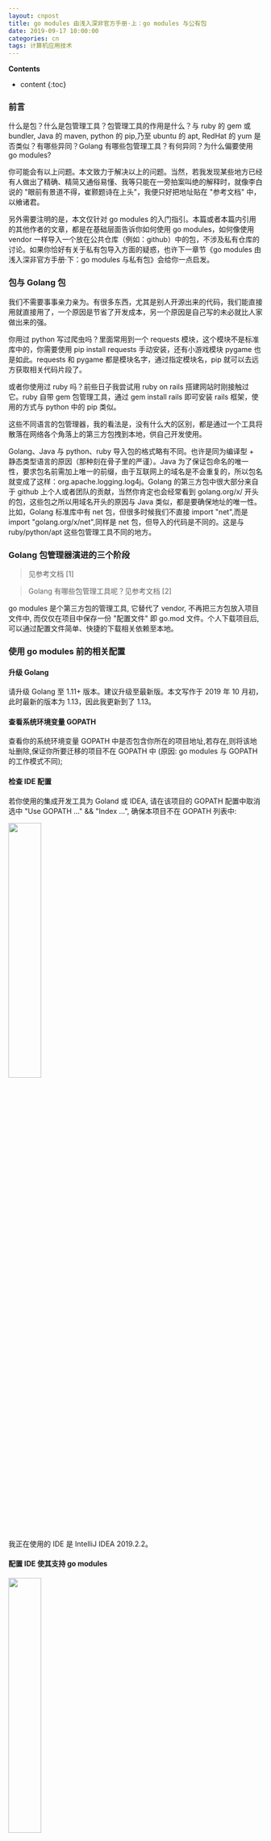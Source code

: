 ```yaml
---
layout: cnpost
title: go modules 由浅入深非官方手册·上：go modules 与公有包
date: 2019-09-17 10:00:00
categories: cn
tags: 计算机应用技术
--- 
```


__Contents__

* content
{:toc}

### 前言

什么是包？什么是包管理工具？包管理工具的作用是什么？与 ruby 的 gem 或 bundler, Java 的 maven, python 的 pip,乃至 ubuntu 的 apt, RedHat 的 yum 是否类似？有哪些异同？Golang 有哪些包管理工具？有何异同？为什么偏要使用 go modules?

你可能会有以上问题。本文致力于解决以上的问题。当然，若我发现某些地方已经有人做出了精确、精简又通俗易懂、我等只能在一旁拍案叫绝的解释时，就像李白说的 "眼前有景道不得，崔颢题诗在上头"，我便只好把地址贴在 "参考文档" 中，以飨诸君。

另外需要注明的是，本文仅针对 go modules 的入门指引。本篇或者本篇内引用的其他作者的文章，都是在基础层面告诉你如何使用 go modules，如何像使用 vendor 一样导入一个放在公共仓库（例如：github）中的包，不涉及私有仓库的讨论。如果你恰好有关于私有包导入方面的疑惑，也许下一章节《go modules 由浅入深非官方手册·下：go modules 与私有包》会给你一点启发。

### 包与 Golang 包

我们不需要事事亲力亲为。有很多东西，尤其是别人开源出来的代码，我们能直接用就直接用了，一个原因是节省了开发成本，另一个原因是自己写的未必就比人家做出来的强。

你用过 python 写过爬虫吗？里面常用到一个 requests 模块，这个模块不是标准库中的，你需要使用 pip install requests 手动安装，还有小游戏模块 pygame 也是如此。requests 和 pygame 都是模块名字，通过指定模块名，pip 就可以去远方获取相关代码片段了。

或者你使用过 ruby 吗？前些日子我尝试用 ruby on rails 搭建网站时刚接触过它。ruby 自带 gem 包管理工具，通过 gem install rails 即可安装 rails 框架，使用的方式与 python 中的 pip 类似。

这些不同语言的包管理器，我的看法是，没有什么大的区别，都是通过一个工具将散落在网络各个角落上的第三方包拽到本地，供自己开发使用。

Golang、Java 与 python、ruby 导入包的格式略有不同。也许是同为编译型 + 静态类型语言的原因（那种刻在骨子里的严谨）。Java 为了保证包命名的唯一性，要求包名前需加上唯一的前缀，由于互联网上的域名是不会重复的，所以包名就变成了这样：org.apache.logging.log4j。Golang 的第三方包中很大部分来自于 github 上个人或者团队的贡献，当然你肯定也会经常看到 golang.org/x/ 开头的包，这些包之所以用域名开头的原因与 Java 类似，都是要确保地址的唯一性。比如，Golang 标准库中有 net 包，但很多时候我们不直接 import "net",而是 import "golang.org/x/net",同样是 net 包，但导入的代码是不同的。这是与 ruby/python/apt 这些包管理工具不同的地方。

### Golang 包管理器演进的三个阶段 

> 见参考文档 [1]

> Golang 有哪些包管理工具呢？见参考文档 [2]

go modules 是个第三方包的管理工具, 它替代了 vendor, 不再把三方包放入项目文件中, 而仅仅在项目中保存一份 "配置文件" 即 go.mod 文件。个人下载项目后, 可以通过配置文件简单、快捷的下载相关依赖至本地。

### 使用 go modules 前的相关配置

#### 升级 Golang

请升级 Golang 至 1.11+ 版本。建议升级至最新版。本文写作于 2019 年 10 月初，此时最新的版本为 1.13，因此我更新到了 1.13。

#### 查看系统环境变量 GOPATH

查看你的系统环境变量 GOPATH 中是否包含你所在的项目地址,若存在,则将该地址删除,保证你所要迁移的项目不在 GOPATH 中 (原因: go modules 与 GOPATH 的工作模式不同);

#### 检查 IDE 配置

若你使用的集成开发工具为 Goland 或 IDEA, 请在该项目的 GOPATH 配置中取消选中 "Use GOPATH ..." && "Index ...", 确保本项目不在 GOPATH 列表中:

<p>
    <img src="/images/go-modules-gopath-settings.jpg" width="36%">
</p>

我正在使用的 IDE 是 IntelliJ IDEA 2019.2.2。

#### 配置 IDE 使其支持 go modules

<p>
    <img src="/images/go-modules-settings.jpg" width="36%">
</p>

配置 GOPROXY 是为了在获取一些不方便得到的包时使用代理( 例如golang.org/x/... 模块 ),推荐的 GOPROXY 有:

- [推荐]七牛云: https://goproxy.cn/
- 阿里云: https://mirrors.aliyun.com/goproxy/ 
- goproxy.io:https://goproxy.io/

注意：当你的项目为 GOPATH + vendor 模式时，有时你发现始终无法导入某个位于本地的模块，这时就要看看是否开启了 go modules。因为go modules 模式下导入包的机制与 vendor 是不同的。

### 新项目·使用 go modules 之解决方案

> 官方英文文档请查阅参考文档 [3]

> 中文文档请查阅参考文档 [4]

> 你需要了解 go 的相关命令，在命令行中查看：
> 
> 1. go help（显示所有的 go 命令以及相应命令功能）
>
> 2. go mod help（显示 go mod 支持的所有命令及对应的功能）

1. 在项目根目录下执行 go mod init {module_name} 

   例如 go mod init github.com/haiyung/test；该命令会生成 go.mod 文件，并把当前项目的包交给 go modules 管理。

2. 此时，假如你在实现某个功能时需要导入某个外部包，例如该包为：github.com/ungerik/go-dry

   你需要将该包信息加入 go.mod 中：go mod edit -require=github.com/ungerik/go-dry@654ae31
   
   - 关于 go mod edit 的详细用法请参照：go mod help edit
   - 使用 go mod edit 将某包加入至 go modules 管理中时，需要遵循 "语义化版本"，这个版本可以是 github 中的 release tag（如 v3.10.1），也可以是项目的 commit number（如案例中的 "654ae31"），但是不写不行。

3. 将需要的外部包加入到 go modules 中后，你就可以使用该包了，成品如下 ...

   项目结构：
   ```
   gomod
        - go.mod
        - main.go
   ```
   
   go.mod 信息：
   ```
   module github.com/haiyung/gomod
   go 1.13
   require github.com/ungerik/go-dry 654ae31
   ```
   
   main.go 代码：
   ```
   package main
   import (
           "fmt"
           "github.com/ungerik/go-dry"
   )
   func main() {
           testSlice := []string{"Java",  "Golang", "Python"}
           if dry.StringInSlice("Golang",  testSlice) {
                   fmt.Println("string exists in slice")
           } else {
                   fmt.Println("string not exists in slice")
           }
   }
   ```

4. 确认 GOPROXY 是否绑定 https://goproxy.cn/ 

   在命令行执行 echo $GOPROXY，若返回空，go modules 管理下的该项目包的下载将默认走 https://proxy.golang.org 代理，由于 GFW 的缘故，这个代理是不通的，这会导致下一步下载包的过程失败，失败信息如下：
   
   ```
   go get github.com/astaxie/beego
   报错信息： 
   go get github.com/astaxie/beego: module github.com/astaxie/beego: Get https://proxy.golang.org/github.com/astaxie/beego/@v/list: dial tcp 172.217.24.17:443: i/o timeout
   ```
   
   你需要配置 GOPROXY： export GOPROXY = https://goproxy.cn/
   
   配置完成后请验证： echo $GOPROXY

5. 现在仅仅有了 go.mod 配置信息，并配置了国内的代理，接下来我们通过配置文件 go.mod 将需要的包下载至本地。

   ```
   go mod download
   // 这个命令负责将 go.mod 中指明的包下载至 GOPATH/pkg/mod 中，若你环境中的 GOPATH 为空，则会创建默认路径 - 家目录下的 go 文件夹中。
   ```

6. 现在你可以测试一下了，执行 go run main.go 看代码能不能正常跑起来。

   其实，当你完善了 go.mod 文件，并不需要第 5 步的手动下载。只要在 go modules 包管理模式下，不管你执行 go run 还是 go build/go install，它都会先后执行三个步骤：
   
   - 扫描项目文件，查看有无遗漏的第三方包，若有，则把该包最新版本信息更新至 go.mod 中；
   - 执行 go mod download
   - 执行对应的 go run/go build/go install 命令

7. go.mod 和 go.sum 文件的作用

   go.mod 文件记录了所需要的三方包地址、版本,主要用于支持可重现构建。
   
   go.sum 文件主要记录了所有在构建过程中访问到的模块的 checksums，用于保证我们的代码在传输过程中没有被纂改。

8. go mod 其他命令
   
   - go mod tidy 根据现有项目的导入路径自动更新依赖包管理, 下载相关依赖至本地, 并清除无用的依赖
   - go mod edit -droprequire=github.com/ungerik/go-dry 操作 go.mod 文件，删除指定的依赖
   - go clean -modcache 删除本地存储的所有 mod

### 老项目·包管理器迁移至 go modules 之解决方案

因为是老项目，所以该项目很可能已经存在若干个第三包依赖了。此处我们仍不探究私有包的引用，比如贵司内部可能有自己的工具包，该工具包放在了自己私有仓库中，这样的包我们暂时不做讨论。现在我们假设你的老项目仅用到了公共仓库中的三方包。

1. 在项目根目录下执行 go mod init {module_name}，初始化 go modules，生成 go.mod 文件。

   假如你的项目正在使用 glide、dep 之类的工具，初始化操作会自动接管之前的包管理器，把之前包管理器中存放的相关包信息复制到 go.mod 文件中。

2. 如上一小节《新项目·使用 go modules 之解决方案》中第 4 点一样：确认 GOPROXY 是否绑定 https://goproxy.cn/ 

3. 如果 go mod 此时已经接管了之前使用的包管理工具，那么 go.mod 文件中想必或多或少已经导入了些许三方包信息；如果之前没有任何包管理器，那么 go.mod 文件将是空的。

   接下来，你需要扫描你的项目，把所有依赖包信息导入至 go.mod 文件，使用命令 go mod tidy 即可一键完成。

4. 尝试编译一下吧。

### 参考文档
1. Go 包管理解决之道（发布于 2018 年） https://windmt.com/2018/11/08/first-look-go-modules/

   Go 包管理的前世今生（发布于 2017 年） https://www.infoq.cn/article/history-go-package-management

2. 包管理工具官方汇总 https://github.com/golang/go/wiki/PackageManagementTools

3. Go Modules 官方入门教程[英文]
   
   Modules（持续更新中） https://github.com/golang/go/wiki/Modules
   
   The Go Blog - Using Go Modules https://blog.golang.org/using-go-modules
   
   The Go Blog - Migrating To Go Modules https://blog.golang.org/migrating-to-go-modules
   
   The Go Blog - Publishing Go Modules https://blog.golang.org/publishing-go-modules

4. Go Modules 中文入门教程

   Go Modules 内部分享（发布于 2019 年 5 月） https://xuanwo.io/2019/05/27/go-modules/
   
   Go Modules 迁移实战经验（发布于 2019 年 8 月） https://xuanwo.io/2019/08/22/go-modules-migrate/
   
   初窥Go module（发布于 2018 年 7 月）https://tonybai.com/2018/07/15/hello-go-module/

5. Go 命令中文翻译 https://www.cnblogs.com/sunsky303/p/10788982.html

5. 七牛云 Go Modules 代理仓库服务: https://goproxy.cn/

6. 阿里云 Go Modules 代理仓库服务: https://mirrors.aliyun.com/goproxy/

7. GOPROXY.IO 提供的 Go Modules 代理仓库服务: https://goproxy.io/

8. 其他中文教程汇总

   - https://ieevee.com/tech/2017/07/10/go-import.html
   - https://lingchao.xin/post/using-go-modules.html
   - http://blog.ipalfish.com/?p=443
   - https://www.w3xue.com/exp/article/20191/18332.html
   - https://www.cnblogs.com/dhcn/p/11321376.html
   - https://objcoding.com/2018/09/13/go-modules/
   - https://mojotv.cn/2019/04/02/go-1.2-go-mod-tutorial
   - https://www.v2ex.com/t/566723
   - https://mp.weixin.qq.com/s/QZAgSZsaQ1H6lKkhaFgxoA
   - https://blog.csdn.net/zl1zl2zl3/article/details/83181165
   - https://juejin.im/post/5c6ac37cf265da2de7134242